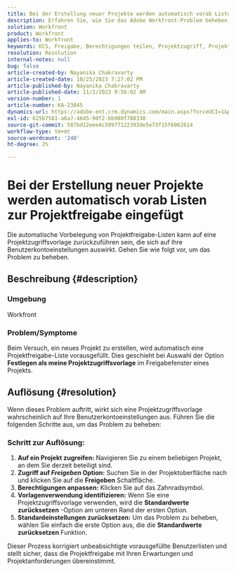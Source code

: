```yaml
---
title: Bei der Erstellung neuer Projekte werden automatisch vorab Listen zur Projektfreigabe eingefügt
description: Erfahren Sie, wie Sie das Adobe Workfront-Problem beheben, bei dem bei der Erstellung neuer Projekte automatisch Projektfreigabelisten vorausgefüllt werden.
solution: Workfront
product: Workfront
applies-to: Workfront
keywords: KCS, Freigabe, Berechtigungen teilen, Projektzugriff, Projektzugriffsvorlage, Workfront
resolution: Resolution
internal-notes: null
bug: false
article-created-by: Nayanika Chakravarty
article-created-date: 10/25/2023 7:27:02 PM
article-published-by: Nayanika Chakravarty
article-published-date: 11/2/2023 9:56:02 AM
version-number: 1
article-number: KA-23045
dynamics-url: https://adobe-ent.crm.dynamics.com/main.aspx?forceUCI=1&pagetype=entityrecord&etn=knowledgearticle&id=a3a23476-6c73-ee11-9ae7-6045bd006295
exl-id: 625b7581-a6a7-4645-90f2-bb980f788330
source-git-commit: 587bd12eee4c59977122393de5e73f15f6062614
workflow-type: tm+mt
source-wordcount: '240'
ht-degree: 2%

---
```


# Bei der Erstellung neuer Projekte werden automatisch vorab Listen zur Projektfreigabe eingefügt


Die automatische Vorbelegung von Projektfreigabe-Listen kann auf eine Projektzugriffsvorlage zurückzuführen sein, die sich auf Ihre Benutzerkontoeinstellungen auswirkt. Gehen Sie wie folgt vor, um das Problem zu beheben.

## Beschreibung {#description}


### <b>Umgebung</b>

Workfront

### <b>Problem/Symptome</b>

Beim Versuch, ein neues Projekt zu erstellen, wird automatisch eine Projektfreigabe-Liste vorausgefüllt. Dies geschieht bei Auswahl der Option <b>Festlegen als meine Projektzugriffsvorlage</b> im Freigabefenster eines Projekts.


## Auflösung {#resolution}


Wenn dieses Problem auftritt, wirkt sich eine Projektzugriffsvorlage wahrscheinlich auf Ihre Benutzerkontoeinstellungen aus. Führen Sie die folgenden Schritte aus, um das Problem zu beheben:

### Schritt zur Auflösung:  

1. <b>Auf ein Projekt zugreifen:</b> Navigieren Sie zu einem beliebigen Projekt, an dem Sie derzeit beteiligt sind.
2. <b>Zugriff auf *Freigeben* Option:</b> Suchen Sie in der Projektoberfläche nach und klicken Sie auf die <b>Freigeben</b> Schaltfläche.
3. <b>Berechtigungen anpassen:</b> Klicken Sie auf das Zahnradsymbol.
4. <b>Vorlagenverwendung identifizieren:</b> Wenn Sie eine Projektzugriffsvorlage verwenden, wird die <b>Standardwerte zurücksetzen</b> -Option am unteren Rand der ersten Option.
5. <b>Standardeinstellungen zurücksetzen:</b> Um das Problem zu beheben, wählen Sie einfach die erste Option aus, die die <b>Standardwerte zurücksetzen</b> Funktion.


Dieser Prozess korrigiert unbeabsichtigte vorausgefüllte Benutzerlisten und stellt sicher, dass die Projektfreigabe mit Ihren Erwartungen und Projektanforderungen übereinstimmt.
